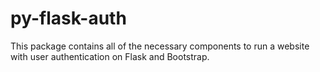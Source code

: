 py-flask-auth
=============

This package contains all of the necessary components to run a website with user authentication on Flask and Bootstrap.
